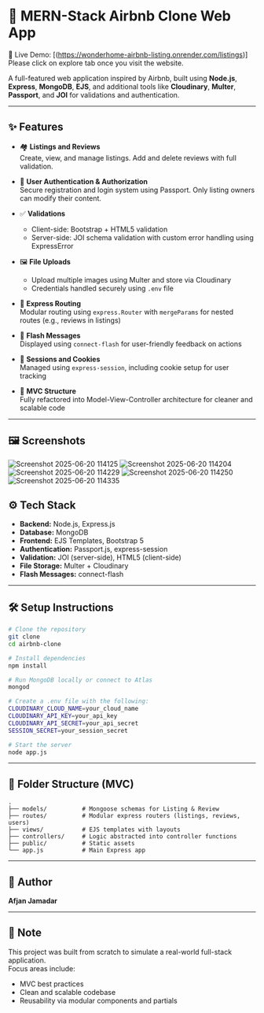 # 🏡 MERN-Stack Airbnb Clone Web App  
🔗 Live Demo: [(https://wonderhome-airbnb-listing.onrender.com/listings)]
Please click on explore tab once you visit the website.

A full-featured web application inspired by Airbnb, built using **Node.js**, **Express**, **MongoDB**, **EJS**, and additional tools like **Cloudinary**, **Multer**, **Passport**, and **JOI** for validations and authentication.

---

## ✨ Features

- 🏘️ **Listings and Reviews**  
  Create, view, and manage listings. Add and delete reviews with full validation.

- 🔐 **User Authentication & Authorization**  
  Secure registration and login system using Passport. Only listing owners can modify their content.

- ✅ **Validations**  
  - Client-side: Bootstrap + HTML5 validation  
  - Server-side: JOI schema validation with custom error handling using ExpressError

- 🖼️ **File Uploads**  
  - Upload multiple images using Multer and store via Cloudinary  
  - Credentials handled securely using `.env` file

- 🧭 **Express Routing**  
  Modular routing using `express.Router` with `mergeParams` for nested routes (e.g., reviews in listings)

- 💬 **Flash Messages**  
  Displayed using `connect-flash` for user-friendly feedback on actions

- 🍪 **Sessions and Cookies**  
  Managed using `express-session`, including cookie setup for user tracking

- 🧱 **MVC Structure**  
  Fully refactored into Model-View-Controller architecture for cleaner and scalable code

---

## 🖼️ Screenshots

![Screenshot 2025-06-20 114125](https://github.com/user-attachments/assets/3e418ef6-96aa-4ed0-a9f0-b4c897131552)
![Screenshot 2025-06-20 114204](https://github.com/user-attachments/assets/971fdb1f-b3a9-46d0-a662-8f2f864b9f56)
![Screenshot 2025-06-20 114229](https://github.com/user-attachments/assets/e127375a-b7ba-41e3-92fd-877ec3f1bc3b)
![Screenshot 2025-06-20 114250](https://github.com/user-attachments/assets/ae62b842-a5de-4d2c-a306-f995eaee0749)
![Screenshot 2025-06-20 114335](https://github.com/user-attachments/assets/7ae4eae4-0c83-4e65-8c67-435011ee0525)






## ⚙️ Tech Stack

- **Backend:** Node.js, Express.js  
- **Database:** MongoDB  
- **Frontend:** EJS Templates, Bootstrap 5  
- **Authentication:** Passport.js, express-session  
- **Validation:** JOI (server-side), HTML5 (client-side)  
- **File Storage:** Multer + Cloudinary  
- **Flash Messages:** connect-flash

---

## 🛠️ Setup Instructions

```bash
# Clone the repository
git clone
cd airbnb-clone

# Install dependencies
npm install

# Run MongoDB locally or connect to Atlas
mongod

# Create a .env file with the following:
CLOUDINARY_CLOUD_NAME=your_cloud_name  
CLOUDINARY_API_KEY=your_api_key  
CLOUDINARY_API_SECRET=your_api_secret  
SESSION_SECRET=your_session_secret

# Start the server
node app.js
```

---

## 📁 Folder Structure (MVC)

```
.
├── models/          # Mongoose schemas for Listing & Review  
├── routes/          # Modular express routers (listings, reviews, users)  
├── views/           # EJS templates with layouts  
├── controllers/     # Logic abstracted into controller functions  
├── public/          # Static assets  
└── app.js           # Main Express app
```

---

## 👤 Author

**Afjan Jamadar**  


---

## 📝 Note

This project was built from scratch to simulate a real-world full-stack application.  
Focus areas include:
- MVC best practices  
- Clean and scalable codebase  
- Reusability via modular components and partials

